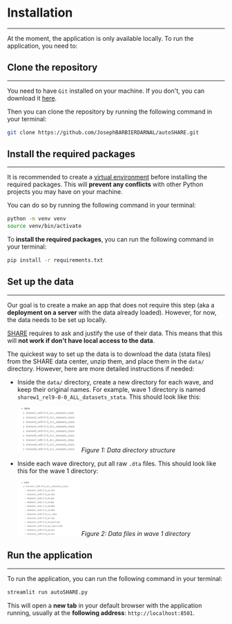 # Installation
***

At the moment, the application is only available locally. To run the application, you need to:

## Clone the repository
***

You need to have `Git` installed on your machine. If you don't, you can download it [here](https://git-scm.com/downloads).

Then you can clone the repository by running the following command in your terminal:

```bash
git clone https://github.com/JosephBARBIERDARNAL/autoSHARE.git
```

## Install the required packages
***

It is recommended to create a [virtual environment](https://docs.python.org/3/library/venv.html) before installing the required packages. This will **prevent any conflicts** with other Python projects you may have on your machine.

You can do so by running the following command in your terminal:

```bash
python -m venv venv
source venv/bin/activate
```

To **install the required packages**, you can run the following command in your terminal:

```bash
pip install -r requirements.txt
```

## Set up the data
***

Our goal is to create a make an app that does not require this step (aka a **deployment on a server** with the data already loaded). However, for now, the data needs to be set up locally.

[SHARE](https://share-eric.eu/) requires to ask and justify the use of their data. This means that this will **not work if don't have local access to the data**.

The quickest way to set up the data is to download the data (stata files) from the SHARE data center, unzip them, and place them in the `data/` directory. However, here are more detailed instructions if needed:

- Inside the `data/` directory, create a new directory for each wave, and keep their original names. For example, wave 1 directory is named `sharew1_rel9-0-0_ALL_datasets_stata`. This should look like this:

    <img src="img/data_dir.png" width="30%">
    <i>Figure 1: Data directory structure</i>

- Inside each wave directory, put all raw `.dta` files. This should look like this for the wave 1 directory:

    <img src="img/wave1_dir.png" width="30%">
    <i>Figure 2: Data files in wave 1 directory</i>

## Run the application
***

To run the application, you can run the following command in your terminal:

```bash
streamlit run autoSHARE.py
```

This will open a **new tab** in your default browser with the application running, usually at the **following address**: `http://localhost:8501`.
